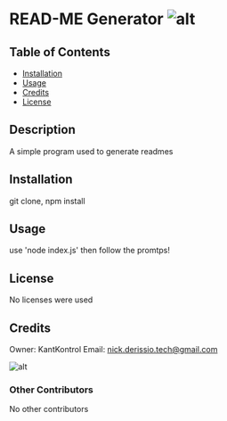 
# READ-ME Generator ![alt](https://img.shields.io/badge/build-passing-brightgreen)

## Table of Contents

* [Installation](#installation)
* [Usage](#usage)
* [Credits](#credits)
* [License](#license)

## Description
A simple program used to generate readmes

## Installation
git clone, npm install

## Usage
use 'node index.js' then follow the promtps!

## License

No licenses were used

## Credits

Owner: KantKontrol Email: nick.derissio.tech@gmail.com

![alt](https://avatars0.githubusercontent.com/u/57921318?v=4)

### Other Contributors

No other contributors

